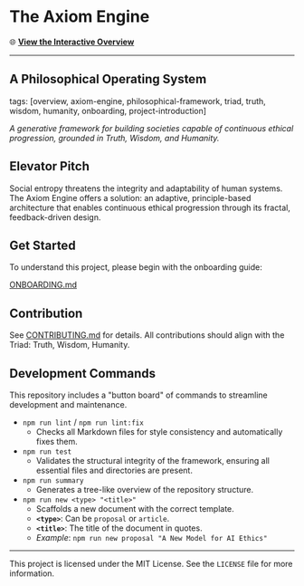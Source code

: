 # The Axiom Engine

🌐 **[View the Interactive Overview](https://xvsmetroid.github.io/singularity/)**

---

## A Philosophical Operating System

tags: [overview, axiom-engine, philosophical-framework, triad, truth, wisdom, humanity, onboarding, project-introduction]

*A generative framework for building societies capable of continuous ethical progression, grounded in Truth, Wisdom, and
Humanity.*

## Elevator Pitch

Social entropy threatens the integrity and adaptability of human systems. The Axiom Engine offers a solution: an
adaptive, principle-based architecture that enables continuous ethical progression through its fractal, feedback-driven
design.

## Get Started

To understand this project, please begin with the onboarding guide:

[ONBOARDING.md](./05_RESOURCES/ONBOARDING.md)

## Contribution

See [CONTRIBUTING.md](./CONTRIBUTING.md) for details. All contributions should align with the Triad: Truth, Wisdom, Humanity.

## Development Commands

This repository includes a "button board" of commands to streamline development and maintenance.

- `npm run lint` / `npm run lint:fix`
  - Checks all Markdown files for style consistency and automatically fixes them.
- `npm run test`
  - Validates the structural integrity of the framework, ensuring all essential files and directories are present.
- `npm run summary`
  - Generates a tree-like overview of the repository structure.
- `npm run new <type> "<title>"`
  - Scaffolds a new document with the correct template.
  - **`<type>`**: Can be `proposal` or `article`.
  - **`<title>`**: The title of the document in quotes.
  - *Example*: `npm run new proposal "A New Model for AI Ethics"`

---

This project is licensed under the MIT License. See the `LICENSE` file for more information.
